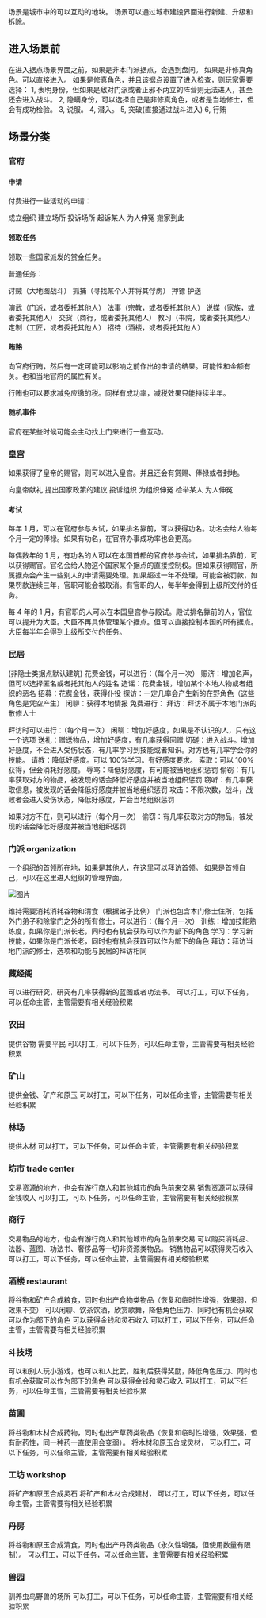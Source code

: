 场景是城市中的可以互动的地块。
场景可以通过城市建设界面进行新建、升级和拆除。

## 进入场景前

在进入据点场景界面之前，如果是非本门派据点，会遇到盘问。
如果是非修真角色。可以直接进入。
如果是修真角色，并且该据点设置了进入检查，则玩家需要选择：
1, 表明身份，但如果是敌对门派或者正邪不两立的阵营则无法进入，甚至还会进入战斗。
2, 隐瞒身份，可以选择自己是非修真角色，或者是当地修士，但会有成功检验。
3, 说服。
4, 潜入。
5, 突破(直接通过战斗进入)
6, 行贿

## 场景分类

### 官府

#### 申请

付费进行一些活动的申请：

成立组织
建立场所
投诉场所
起诉某人
为人伸冤
搬家到此

#### 领取任务

领取一些国家派发的赏金任务。

普通任务：

讨贼（大地图战斗）
抓捕（寻找某个人并将其俘虏）
押镖
护送

演武（门派，或者委托其他人）
法事（宗教，或者委托其他人）
说媒（家族，或者委托其他人）
交货（商行，或者委托其他人）
教习（书院，或者委托其他人）
定制（工匠，或者委托其他人）
招待（酒楼，或者委托其他人）

#### 贿赂

向官府行贿，然后有一定可能可以影响之前作出的申请的结果。可能性和金额有关。也和当地官府的属性有关。

行贿也可以要求减免应缴的税。同样有成功率，减税效果只能持续半年。

#### 随机事件

官府在某些时候可能会主动找上门来进行一些互动。

### 皇宫

如果获得了皇帝的赐官，则可以进入皇宫。并且还会有赏赐、俸禄或者封地。

向皇帝献礼
提出国家政策的建议
投诉组织
为组织伸冤
检举某人
为人伸冤

#### 考试

每年 1 月，可以在官府参与乡试，如果排名靠前，可以获得功名。功名会给人物每个月一定的俸禄。如果有功名，在官府办事成功率也会更高。

每偶数年的 1 月，有功名的人可以在本国首都的官府参与会试，如果排名靠前，可以获得赐官。官名会给人物这个国家某个据点的直接控制权。但如果获得赐官，所属据点会产生一些别人的申请需要处理。如果超过一年不处理，可能会被罚款，如果罚款连续三年，官职可能会被取消。有官职的人，每半年会得到上级所交付的任务。

每 4 年的 1 月，有官职的人可以在本国皇宫参与殿试。殿试排名靠前的人，官位可以提升为大臣。大臣不再具体管理某个据点。但可以直接控制本国的所有据点。大臣每半年会得到上级所交付的任务。

### 民居

(非隐士类据点默认建筑)
花费金钱，可以进行：（每个月一次）
赈济：增加名声，但可以选择匿名或者托其他人的姓名
造谣：花费金钱，增加某个本地人物或者组织的恶名
招募：花费金钱，获得仆役
探访：一定几率会产生新的在野角色（这些角色是凭空产生）
闲聊：获得本地情报
免费进行：
拜访：拜访不属于本地门派的散修人士

拜访时可以进行：（每个月一次）
闲聊：增加好感度，如果是不认识的人，只有这一个选项
送礼：赠送物品，增加好感度，有几率获得回赠
切磋：进入战斗。增加好感度，不会进入受伤状态，有几率学习到技能或者知识。对方也有几率学会你的技能。
请教：降低好感度。可以 100%学习。有好感度要求。
索取：可以 100%获得，但会消耗好感度。
辱骂：降低好感度，有可能被当地组织惩罚
偷窃：有几率获取对方的物品，被发现的话会降低好感度并被当地组织惩罚
窃听：有几率获取信息，被发现的话会降低好感度并被当地组织惩罚
攻击：不限次数，战斗，战败者会进入受伤状态，降低好感度，并会当地组织惩罚

如果对方不在，则可以进行（每个月一次）
偷窃：有几率获取对方的物品，被发现的话会降低好感度并被当地组织惩罚

### 门派 organization

一个组织的首领所在地，如果是其他人，在这里可以拜访首领。
如果是首领自己，可以在这里进入组织的管理界面。

![图片](/api/project/8230101/files/26598627/imagePreview)

维持需要消耗消耗谷物和清食（根据弟子比例）
门派也包含本门修士住所，包括外门弟子和除掌门之外的所有修士，可以进行：（每个月一次）
训练：增加技能熟练度，如果你是门派长老，同时也有机会获取可以作为部下的角色
学习：学习新技能，如果你是门派长老，同时也有机会获取可以作为部下的角色
拜访：拜访当地门派的修士，选项和功能与民居的拜访相同

### 藏经阁

可以进行研究，研究有几率获得新的蓝图或者功法书。
可以打工，可以下任务，可以任命主管，主管需要有相关经验积累

### 农田

提供谷物
需要平民
可以打工，可以下任务，可以任命主管，主管需要有相关经验积累

### 矿山

提供金钱、矿产和原玉
可以打工，可以下任务，可以任命主管，主管需要有相关经验积累

### 林场

提供木材
可以打工，可以下任务，可以任命主管，主管需要有相关经验积累

### 坊市 trade center

交易资源的地方，也会有游行商人和其他城市的角色前来交易
销售资源可以获得金钱收入
可以打工，可以下任务，可以任命主管，主管需要有相关经验积累

### 商行

交易物品的地方，也会有游行商人和其他城市的角色前来交易
可以购买消耗品、法器、蓝图、功法书、奢侈品等一切非资源类物品。
销售物品可以获得灵石收入
可以打工，可以下任务，可以任命主管，主管需要有相关经验积累

### 酒楼 restaurant

将谷物和矿产合成粮食，同时也出产食物类物品（恢复和临时性增强，效果弱，但效果不变）
可以闲聊、饮茶饮酒，欣赏歌舞，降低角色压力、同时也有机会获取可以作为部下的角色
可以获得金钱和灵石收入
可以打工，可以下任务，可以任命主管，主管需要有相关经验积累

### 斗技场

可以和别人玩小游戏，也可以和人比武，胜利后获得奖励，降低角色压力、同时也有机会获取可以作为部下的角色
可以获得金钱和灵石收入
可以打工，可以下任务，可以任命主管，主管需要有相关经验积累

### 苗圃

将谷物和木材合成药物，同时也出产草药类物品（恢复和临时性增强，效果强，但有耐药性，同一种药一直使用会变弱）。
将木材和原玉合成灵材，
可以打工，可以下任务，可以任命主管，主管需要有相关经验积累

### 工坊 workshop

将矿产和原玉合成灵石
将矿产和木材合成建材，
可以打工，可以下任务，可以任命主管，主管需要有相关经验积累

### 丹房

将谷物和原玉合成清食，同时也出产丹药类物品（永久性增强，但使用数量有限制）。
可以打工，可以下任务，可以任命主管，主管需要有相关经验积累

### 兽园

驯养虫鸟野兽的场所
可以打工，可以下任务，可以任命主管，主管需要有相关经验积累
